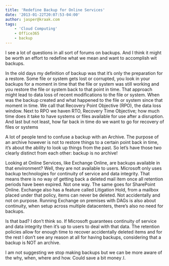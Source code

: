 ```yaml
---
title: 'Redefine Backup for Online Services'
date: '2013-01-22T20:07:53-04:00'
author: jasper@kraak.com
tags:
    - 'Cloud Computing'
    - Office365
    - backup
---
```


I see a lot of questions in all sort of forums on backups. And I think it might be worth an effort to redefine what we mean and want to accomplish wit backups.

In the old days my definition of backup was that it’s only the preparation for a restore. Some file or system gets lost or corrupted, you look in your backups for a moment in time that the file or system was still working and you restore the file or system back to that point in time. That approach might lead to data loss of recent modifications to the file or system. When was the backup created and what happened to the file or system since that moment in time. We call that Recovery Point Objective (RPO), the data loss window. Next to RPO we haven RTO, Recovery Time Objective; how much time does it take to have systems or files available for use after a disruption. And last but not least, how far back in time do we want to go for recovery of files or systems

A lot of people tend to confuse a backup with an Archive. The purpose of an archive however is not to restore things to a certain point back in time, it’s about the ability to look up things from the past. So let’s have those two clearly distinct from each other: backup is no archive!

Looking at Online Services, like Exchange Online, are backups available in that environment? Well, they are not available to users. Microsoft only uses backup technologies for continuity of service and data integrity. That means there is no way of getting back a deleted mail item once all retention periods have been expired. Not one way. The same goes for SharePoint Online. Exchange also has a feature called Litigation Hold, from a mailbox placed under that policy, items can never be deleted. Not accidentally and not on purpose. Running Exchange on premises with DAGs is also about continuity, when setup across multiple datacenters, there’s also no need for backups.

Is that bad? I don’t think so. If Microsoft guarantees continuity of service and data integrity then it’s up to users to deal with that data. The retention policies allow for enough time to recover accidentally deleted items and for the rest I don’t see any reason at all for having backups, considering that a backup is NOT an archive.

I am not suggesting we stop making backups but we can be more aware of the why, when, where and how. Could save a bit money <span style="font-family:Wingdings">J</span>.
